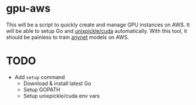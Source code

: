 # gpu-aws

This will be a script to quickly create and manage GPU instances on AWS. It will be able to setup Go and [unixpickle/cuda](https://github.com/unixpickle/cuda) automatically. With this tool, it should be painless to train [anynet](https://github.com/unixpickle/anynet) models on AWS.

# TODO

 * Add `setup` command
   * Download & install latest Go
   * Setup GOPATH
   * Setup unixpickle/cuda env vars
